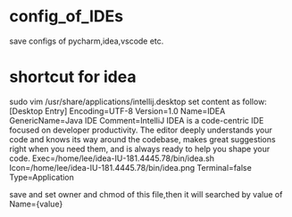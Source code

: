 # config_of_IDEs

save configs of pycharm,idea,vscode etc.



# shortcut for idea

sudo vim /usr/share/applications/intellij.desktop
set content as follow:
[Desktop Entry]
Encoding=UTF-8
Version=1.0
Name=IDEA
GenericName=Java IDE
Comment=IntelliJ IDEA is a code-centric IDE focused on developer    productivity. The editor deeply understands your code and knows its way around the codebase, makes great suggestions right when you need them, and is always ready to help you shape your code.
Exec=/home/lee/idea-IU-181.4445.78/bin/idea.sh
Icon=/home/lee/idea-IU-181.4445.78/bin/idea.png
Terminal=false
Type=Application

save and set owner and chmod of this file,then it will searched by value of Name={value}

